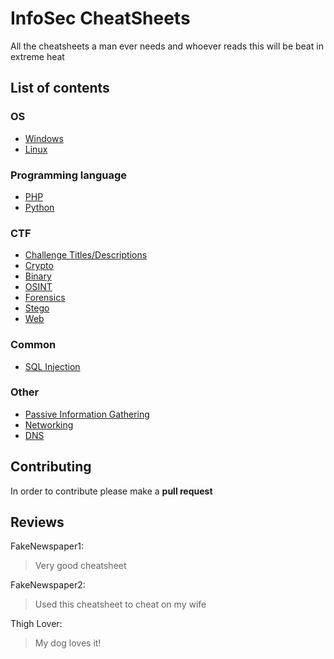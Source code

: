 # InfoSec CheatSheets
All the cheatsheets a man ever needs and whoever reads this will be beat in extreme heat

## List of contents

### OS
- [Windows](https://github.com/PinkDraconian/InfoSecCheatSheets/tree/master/windows)
- [Linux](https://github.com/PinkDraconian/InfoSecCheatSheets/tree/master/linux)

### Programming language
- [PHP](https://github.com/PinkDraconian/InfoSecCheatSheets/tree/master/php)
- [Python](https://github.com/PinkDraconian/InfoSecCheatSheets/tree/master/python)

### CTF
- [Challenge Titles/Descriptions](https://github.com/PinkDraconian/InfoSecCheatSheets/tree/master/challenge%20titles-descriptions)
- [Crypto](https://github.com/PinkDraconian/InfoSecCheatSheets/tree/master/crypto)
- [Binary](https://github.com/PinkDraconian/InfoSecCheatSheets/tree/master/binary)
- [OSINT](https://github.com/PinkDraconian/InfoSecCheatSheets/tree/master/OSINT)
- [Forensics](https://github.com/PinkDraconian/InfoSecCheatSheets/tree/master/forensics)
- [Stego](https://github.com/PinkDraconian/InfoSecCheatSheets/tree/master/stego)
- [Web](https://github.com/PinkDraconian/InfoSecCheatSheets/tree/master/web)

### Common
- [SQL Injection](https://github.com/PinkDraconian/InfoSecCheatSheets/tree/master/SQLinjection)

### Other
- [Passive Information Gathering](https://github.com/PinkDraconian/InfoSecCheatSheets/tree/master/passive%20information%20gathering)
- [Networking](https://github.com/PinkDraconian/InfoSecCheatSheets/tree/master/networking)
- [DNS](https://github.com/PinkDraconian/InfoSecCheatSheets/tree/master/dns)

## Contributing
In order to contribute please make a **pull request**

## Reviews
FakeNewspaper1:
> Very good cheatsheet

FakeNewspaper2:
> Used this cheatsheet to cheat on my wife

Thigh Lover:
> My dog loves it!
